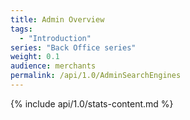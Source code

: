 ```yaml
---
title: Admin Overview
tags:
  - "Introduction"
series: "Back Office series"
weight: 0.1
audience: merchants
permalink: /api/1.0/AdminSearchEngines
---
```

{% include api/1.0/stats-content.md %}

